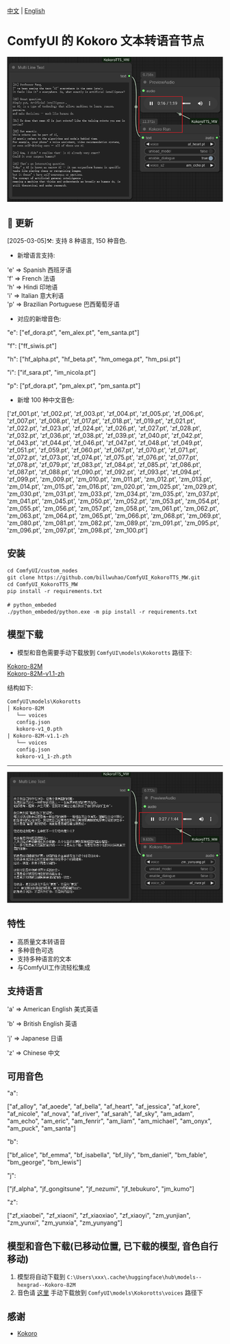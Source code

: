 [中文](README-CN.md) | [English](README.md) 

# ComfyUI 的 Kokoro 文本转语音节点

![image](https://github.com/billwuhao/ComfyUI_KokoroTTS_MW/blob/master/images/2025-03-05_17-09-35.png)

## 📣 更新

[2025-03-05]⚒️: 支持 8 种语言, 150 种音色.

- 新增语言支持: 

'e' => Spanish 西班牙语  
'f' => French 法语  
'h' => Hindi 印地语  
'i' => Italian 意大利语  
'p' => Brazilian Portuguese 巴西葡萄牙语  

- 对应的新增音色: 

"e": ["ef_dora.pt",
        "em_alex.pt",
        "em_santa.pt"]

"f": ["ff_siwis.pt"]

"h": ["hf_alpha.pt",
        "hf_beta.pt",
        "hm_omega.pt",
        "hm_psi.pt"]

"i": ["if_sara.pt",
        "im_nicola.pt"]

"p": ["pf_dora.pt",
"pm_alex.pt",
"pm_santa.pt"]

- 新增 100 种中文音色:

['zf_001.pt', 'zf_002.pt', 'zf_003.pt', 'zf_004.pt', 'zf_005.pt', 'zf_006.pt', 'zf_007.pt', 'zf_008.pt', 'zf_017.pt', 'zf_018.pt', 'zf_019.pt', 'zf_021.pt', 'zf_022.pt', 'zf_023.pt', 'zf_024.pt', 'zf_026.pt', 'zf_027.pt', 'zf_028.pt', 'zf_032.pt', 'zf_036.pt', 'zf_038.pt', 'zf_039.pt', 'zf_040.pt', 'zf_042.pt', 'zf_043.pt', 'zf_044.pt', 'zf_046.pt', 'zf_047.pt', 'zf_048.pt', 'zf_049.pt', 'zf_051.pt', 'zf_059.pt', 'zf_060.pt', 'zf_067.pt', 'zf_070.pt', 'zf_071.pt', 'zf_072.pt', 'zf_073.pt', 'zf_074.pt', 'zf_075.pt', 'zf_076.pt', 'zf_077.pt', 'zf_078.pt', 'zf_079.pt', 'zf_083.pt', 'zf_084.pt', 'zf_085.pt', 'zf_086.pt', 'zf_087.pt', 'zf_088.pt', 'zf_090.pt', 'zf_092.pt', 'zf_093.pt', 'zf_094.pt', 'zf_099.pt', 'zm_009.pt', 'zm_010.pt', 'zm_011.pt', 'zm_012.pt', 'zm_013.pt', 'zm_014.pt', 'zm_015.pt', 'zm_016.pt', 'zm_020.pt', 'zm_025.pt', 'zm_029.pt', 'zm_030.pt', 'zm_031.pt', 'zm_033.pt', 'zm_034.pt', 'zm_035.pt', 'zm_037.pt', 'zm_041.pt', 'zm_045.pt', 'zm_050.pt', 'zm_052.pt', 'zm_053.pt', 'zm_054.pt', 'zm_055.pt', 'zm_056.pt', 'zm_057.pt', 'zm_058.pt', 'zm_061.pt', 'zm_062.pt', 'zm_063.pt', 'zm_064.pt', 'zm_065.pt', 'zm_066.pt', 'zm_068.pt', 'zm_069.pt', 'zm_080.pt', 'zm_081.pt', 'zm_082.pt', 'zm_089.pt', 'zm_091.pt', 'zm_095.pt', 'zm_096.pt', 'zm_097.pt', 'zm_098.pt', 'zm_100.pt']


## 安装

```
cd ComfyUI/custom_nodes
git clone https://github.com/billwuhao/ComfyUI_KokoroTTS_MW.git
cd ComfyUI_KokoroTTS_MW
pip install -r requirements.txt

# python_embeded
./python_embeded/python.exe -m pip install -r requirements.txt
```

## 模型下载

- 模型和音色需要手动下载放到 `ComfyUI\models\Kokorotts` 路径下:

[Kokoro-82M](https://huggingface.co/hexgrad/Kokoro-82M)  
[Kokoro-82M-v1.1-zh](https://huggingface.co/hexgrad/Kokoro-82M-v1.1-zh)

结构如下:
```
ComfyUI\models\Kokorotts
│ Kokoro-82M
   └── voices
   config.json
   kokoro-v1_0.pth
| Kokoro-82M-v1.1-zh
   └── voices
   config.json
   kokoro-v1_1-zh.pth
```

---

![image](https://github.com/billwuhao/ComfyUI_KokoroTTS_MW/blob/master/images/2025-02-17_01-39-16.png)

## 特性

- 高质量文本转语音
- 多种音色可选
- 支持多种语言的文本
- 与ComfyUI工作流轻松集成

## 支持语言

'a' => American English 美式英语

'b' => British English 英语

'j' => Japanese 日语

'z' => Chinese 中文

## 可用音色

"a": 

["af_alloy", "af_aoede", "af_bella", "af_heart", "af_jessica", 
   "af_kore", "af_nicole", "af_nova", "af_river", "af_sarah", 
   "af_sky", "am_adam", "am_echo", "am_eric", "am_fenrir", 
   "am_liam", "am_michael", "am_onyx", "am_puck", "am_santa"]

"b": 

["bf_alice", "bf_emma", "bf_isabella", "bf_lily", "bm_daniel",
   "bm_fable", "bm_george", "bm_lewis"]

"j": 

["jf_alpha", "jf_gongitsune", "jf_nezumi", "jf_tebukuro", "jm_kumo"]

"z": 

["zf_xiaobei", "zf_xiaoni", "zf_xiaoxiao", "zf_xiaoyi",
   "zm_yunjian", "zm_yunxi", "zm_yunxia", "zm_yunyang"]

## 模型和音色下载(**已移动位置, 已下载的模型, 音色自行移动**)

1. 模型将自动下载到 `C:\Users\xxx\.cache\huggingface\hub\models--hexgrad--Kokoro-82M`
2. 音色请 [这里](https://huggingface.co/hexgrad/Kokoro-82M/tree/main/voices) 手动下载放到 `ComfyUI\models\Kokorotts\voices` 路径下

## 感谢

- [Kokoro](https://github.com/hexgrad/kokoro)